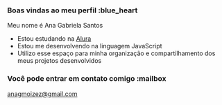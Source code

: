### Boas vindas ao meu perfil :blue_heart

Meu nome é Ana Gabriela Santos

- Estou estudando na [Alura](https://www.alura.com.br)
- Estou me desenvolvendo na linguagem JavaScript
- Utilizo esse espaço para minha organização e compartilhamento dos meus projetos desenvolvidos

### Você pode entrar em contato comigo :mailbox

anagmoizez@gmail.com
